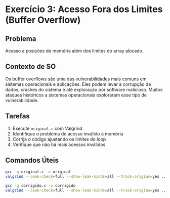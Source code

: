 # Exercício 3: Acesso Fora dos Limites (Buffer Overflow)

## Problema
Acesso a posições de memória além dos limites do array alocado.

## Contexto de SO
Os buffer overflows são uma das vulnerabilidades mais comuns em sistemas operacionais e aplicações. Eles podem levar a corrupção de dados, crashes do sistema e até exploração por software malicioso. Muitos ataques históricos a sistemas operacionais exploraram esse tipo de vulnerabilidade.

## Tarefas
1. Execute `original.c` com Valgrind
2. Identifique o problema de acesso inválido à memória
3. Corrija o código ajustando os limites do loop
4. Verifique que não há mais acessos inválidos

## Comandos Úteis
```bash
gcc -g original.c -o original
valgrind --leak-check=full --show-leak-kinds=all --track-origins=yes ./original > valgrind_original.txt 2>&1

gcc -g corrigido.c -o corrigido
valgrind --leak-check=full --show-leak-kinds=all --track-origins=yes ./corrigido > valgrind_corrigido.txt 2>&1
```